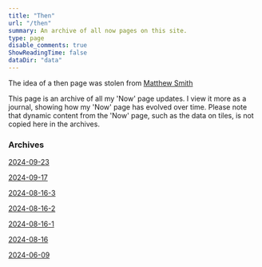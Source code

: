 ```yaml
---
title: "Then"
url: "/then"
summary: An archive of all now pages on this site.
type: page
disable_comments: true
ShowReadingTime: false
dataDir: "data"
---
```


The idea of a then page was stolen from [Matthew Smith](https://matthewsmith.website/then)

This page is an archive of all my 'Now' page updates. I view it more as a journal, showing how my 'Now' page has evolved over time. Please note that dynamic content from the 'Now' page, such as the data on tiles, is not copied here in the archives.

### Archives
[2024-09-23](/now-2024-09-23)

[2024-09-17](/now-2024-09-17)

[2024-08-16-3](/now-2024-08-16-3)

[2024-08-16-2](/now-2024-08-16-2)

[2024-08-16-1](/now-2024-08-16-1)


[2024-08-16](/now-2024-08-16)

[2024-06-09](/now-2024-06-09)


